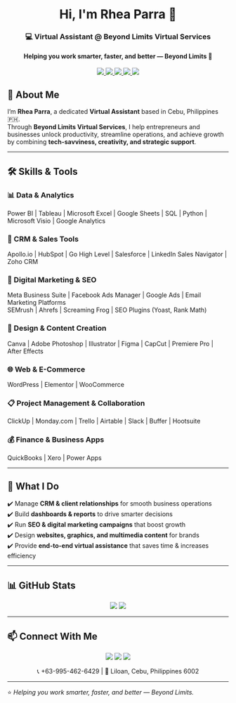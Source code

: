 <h1 align="center">Hi, I'm Rhea Parra 👋</h1>
<h3 align="center">💻 Virtual Assistant @ Beyond Limits Virtual Services</h3>
<h4 align="center">Helping you work smarter, faster, and better — Beyond Limits 🚀</h4>

<p align="center">
  <a href="mailto:hello@rheaparra.com">
    <img src="https://img.shields.io/badge/Email-hello%40rheaparra.com-red?style=for-the-badge&logo=gmail&logoColor=white">
  </a>
  <a href="https://linkedin.com/in/rhea-parra">
    <img src="https://img.shields.io/badge/LinkedIn-Rhea%20Parra-blue?style=for-the-badge&logo=linkedin&logoColor=white">
  </a>
  <a href="https://rheaparra.com/">
    <img src="https://img.shields.io/badge/Portfolio-rheaparra.com-1abc9c?style=for-the-badge&logo=firefox-browser&logoColor=white">
  </a>
  <a href="tel:+639954626429">
    <img src="https://img.shields.io/badge/Phone-%2B63--995--462--6429-lightgrey?style=for-the-badge&logo=whatsapp&logoColor=white">
  </a>
  <a href="https://goo.gl/maps/your-location-link">
    <img src="https://img.shields.io/badge/Location-Cebu%2C%20Philippines-green?style=for-the-badge&logo=google-maps&logoColor=white">
  </a>
</p>



## 🌟 About Me  

I’m **Rhea Parra**, a dedicated **Virtual Assistant** based in Cebu, Philippines 🇵🇭.  
Through **Beyond Limits Virtual Services**, I help entrepreneurs and businesses unlock productivity, streamline operations, and achieve growth by combining **tech-savviness, creativity, and strategic support**.  

---

## 🛠️ Skills & Tools  

### 📊 Data & Analytics  
Power BI | Tableau | Microsoft Excel | Google Sheets | SQL | Python | Microsoft Visio | Google Analytics  

### 🤝 CRM & Sales Tools  
Apollo.io | HubSpot | Go High Level | Salesforce | LinkedIn Sales Navigator | Zoho CRM  

### 📢 Digital Marketing & SEO  
Meta Business Suite | Facebook Ads Manager | Google Ads | Email Marketing Platforms  
SEMrush | Ahrefs | Screaming Frog | SEO Plugins (Yoast, Rank Math)  

### 🎨 Design & Content Creation  
Canva | Adobe Photoshop | Illustrator | Figma | CapCut | Premiere Pro | After Effects  

### 🌐 Web & E-Commerce  
WordPress | Elementor | WooCommerce  

### 📋 Project Management & Collaboration  
ClickUp | Monday.com | Trello | Airtable | Slack | Buffer | Hootsuite  

### 💰 Finance & Business Apps  
QuickBooks | Xero | Power Apps  

---

## 📌 What I Do  

✔️ Manage **CRM & client relationships** for smooth business operations  
✔️ Build **dashboards & reports** to drive smarter decisions  
✔️ Run **SEO & digital marketing campaigns** that boost growth  
✔️ Design **websites, graphics, and multimedia content** for brands  
✔️ Provide **end-to-end virtual assistance** that saves time & increases efficiency  

---

## 📊 GitHub Stats  

<p align="center">
  <img src="https://github-readme-stats.vercel.app/api?username=YOURUSERNAME&show_icons=true&theme=tokyonight" />
  <img src="https://github-readme-stats.vercel.app/api/top-langs/?username=YOURUSERNAME&layout=compact&theme=tokyonight" />
</p>

---

## 📫 Connect With Me  

<p align="center">
  <a href="https://rheaparra.com/"><img src="https://img.shields.io/badge/-Website-1abc9c?style=for-the-badge&logo=firefox-browser&logoColor=white"/></a>
  <a href="mailto:hello@rheaparra.com"><img src="https://img.shields.io/badge/-Email-red?style=for-the-badge&logo=gmail&logoColor=white"/></a>
  <a href="https://linkedin.com/in/rhea-parra"><img src="https://img.shields.io/badge/-LinkedIn-blue?style=for-the-badge&logo=linkedin&logoColor=white"/></a>
</p>

<p align="center">
📞 +63-995-462-6429 | 📍 Liloan, Cebu, Philippines 6002
</p>

---

⭐️ *Helping you work smarter, faster, and better — Beyond Limits.*
